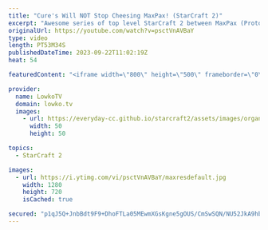 ```yaml
---
title: "Cure's Will NOT Stop Cheesing MaxPax! (StarCraft 2)"
excerpt: "Awesome series of top level StarCraft 2 between MaxPax (Protoss) and Cure (Terran). Game is from the StarCraft 2 Tournament the Master's Coliseum 2023 $40,000, by World Team League (WTL). This is a best-of-5 series of SC2. Support my work: https://patreon.com/lowkotv Lowko Merch: https://lowko.shop"
originalUrl: https://youtube.com/watch?v=psctVnAVBaY
type: video
length: PT53M34S
publishedDateTime: 2023-09-22T11:02:19Z
heat: 54

featuredContent: "<iframe width=\"800\" height=\"500\" frameborder=\"0\" src=\"https://www.youtube.com/embed/psctVnAVBaY\" allow=\"accelerometer; autoplay; encrypted-media; gyroscope; picture-in-picture\" allowfullscreen></iframe>"

provider:
  name: LowkoTV
  domain: lowko.tv
  images:
    - url: https://everyday-cc.github.io/starcraft2/assets/images/organizations/lowko.tv-50x50.jpg
      width: 50
      height: 50

topics:
  - StarCraft 2

images:
  - url: https://i.ytimg.com/vi/psctVnAVBaY/maxresdefault.jpg
    width: 1280
    height: 720
    isCached: true

secured: "p1qJ5Q+JnbBdt9F9+DhoFTLa05MEwmXGsKgne5gOUS/CmSwSQN/NU52JkA9hbM4K6kpmimqWv2KLlcAyo8LRq09AVLg3tFtSWLE3wxDpZzJoFnpBCprvfzD4pCJ3+uSgqEeyRK8hyV3a2JKI4fYdAzTP6WvHi+zBK3lkOqko8Y0dCwuMIROvIaIWLVoMEpPdCKjs2mPEdfiObBZc+OByC7UHoH7hGIVZtQGrb6Sxo3PgT9S7yXMdACZIdl9Eu7jrHPjQhB0x15i64SWe6Zpl7AdN5ohG+wdvmpeDCQFMWPglu0XME9NqlyNBn4zQtK+3DgENBvux1y3r3MtlqGJoJoYnI3TyYFdE8TBEe26fDTvevw/RhavfUAxKvlwIOor98cPxSuhbP4weGyb5QMS81dwb4K/ebQ3iPAs6yv5r2Fs=;1BT8l8NPmmMxUzErSFwokg=="
---
```


